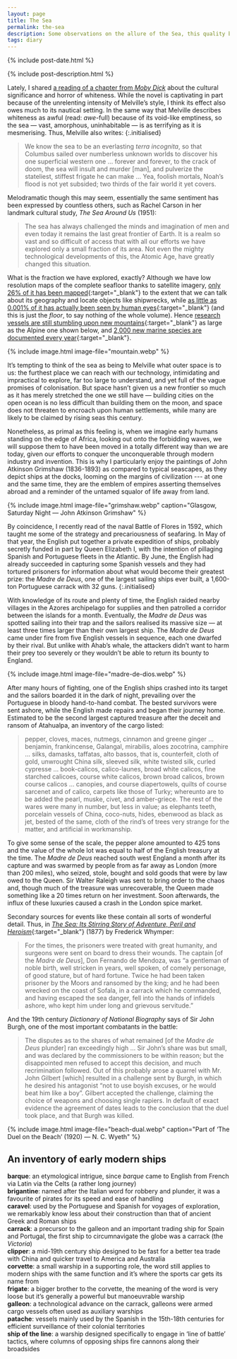 ```yaml
---
layout: page
title: The Sea
permalink: the-sea
description: Some observations on the allure of the Sea, this quality being found in its expanse and unknowability, together with an episode of 16th century Piracy
tags: diary
---
```

{% include post-date.html %}

{% include post-description.html %}

Lately, I shared [a reading of a chapter from *Moby Dick*](/moby-dick) about the cultural significance and horror of whiteness. While the novel is captivating in part because of the unrelenting intensity of Melville’s style, I think its effect also owes much to its nautical setting. In the same way that Melville describes whiteness as awful (read: *awe*-full) because of its void-like emptiness, so the sea — vast, amorphous, uninhabitable — is as terrifying as it is mesmerising. Thus, Melville also writes:
{:.initialised}

> We know the sea to be an everlasting *terra incognita*, so that Columbus sailed over numberless unknown worlds to discover his one superficial western one … forever and forever, to the crack of doom, the sea will insult and murder [man], and pulverize the stateliest, stiffest frigate he can make … Yea, foolish mortals, Noah’s flood is not yet subsided; two thirds of the fair world it yet covers.

<!--more-->

Melodramatic though this may seem, essentially the same sentiment has been expressed by countless others, such as Rachel Carson in her landmark cultural study, *The Sea Around Us* (1951):

> The sea has always challenged the minds and imagination of men and even today it remains the last great frontier of Earth. It is a realm so vast and so difficult of access that with all our efforts we have explored only a small fraction of its area. Not even the mighty technological developments of this, the Atomic Age, have greatly changed this situation.

What is the fraction we have explored, exactly? Although we have low resolution maps of the complete seafloor thanks to satellite imagery, [only 26% of it has been mapped](https://seabed2030.org/2024/06/21/seabed-2030-announces-latest-progress-on-world-hydrography-day/){:target="_blank"} to the extent that we can talk about its geography and locate objects like shipwrecks, while [as little as 0.001% of it has actually been seen by human eyes](https://www.science.org/doi/10.1126/sciadv.adp8602){:target="_blank"} (and this is just the *floor*, to say nothing of the whole volume). Hence [research vessels are still stumbling upon new mountains](https://schmidtocean.org/four-new-seamounts-discovered-in-the-high-seas/){:target="_blank"} as large as the Alpine one shown below, and [2,000 new marine species are documented every year](https://www.frontiersin.org/journals/marine-science/articles/10.3389/fmars.2023.929989/full){:target="_blank"}.

{% include image.html image-file="mountain.webp" %}

It’s tempting to think of the sea as being to Melville what outer space is to us: the furthest place we can reach with our technology, intimidating and impractical to explore, far too large to understand, and yet full of the vague promises of colonisation. But space hasn’t given us a new frontier so much as it has merely stretched the one we still have — building cities on the open ocean is no less difficult than building them on the moon, and space does not threaten to encroach upon human settlements, while many are likely to be claimed by rising seas this century.

Nonetheless, as primal as this feeling is, when we imagine early humans standing on the edge of Africa, looking out onto the forbidding waves, we will suppose them to have been moved in a totally different way than we are today, given our efforts to conquer the unconquerable through modern industry and invention. This is why I particularly enjoy the paintings of John Atkinson Grimshaw (1836-1893) as compared to typical seascapes, as they depict ships at the docks, looming on the margins of civilization --- at one and the same time, they are the emblem of empires asserting themselves abroad and a reminder of the untamed squalor of life away from land.

{% include image.html image-file="grimshaw.webp" caption="Glasgow, Saturday Night — John Atkinson Grimshaw" %}

By coincidence, I recently read of the naval Battle of Flores in 1592, which taught me some of the strategy and precariousness of seafaring. In May of that year, the English put together a private expedition of ships, probably secretly funded in part by Queen Elizabeth I, with the intention of pillaging Spanish and Portuguese fleets in the Atlantic. By June, the English had already succeeded in capturing some Spanish vessels and they had tortured prisoners for information about what would become their greatest prize: the _Madre de Deus_, one of the largest sailing ships ever built, a 1,600-ton Portuguese carrack with 32 guns.
{:.initialised}

With knowledge of its route and plenty of time, the English raided nearby villages in the Azores archipelago for supplies and then patrolled a corridor between the islands for a month. Eventually, the _Madre de Deus_ was spotted sailing into their trap and the sailors realised its massive size — at least three times larger than their own largest ship. The _Madre de Deus_ came under fire from five English vessels in sequence, each one dwarfed by their rival. But unlike with Ahab’s whale, the attackers didn’t want to harm their prey too severely or they wouldn’t be able to return its bounty to England.

{% include image.html image-file="madre-de-dios.webp" %}

After many hours of fighting, one of the English ships crashed into its target and the sailors boarded it in the dark of night, prevailing over the Portuguese in bloody hand-to-hand combat. The bested survivors were sent ashore, while the English made repairs and began their journey home. Estimated to be the second largest captured treasure after the deceit and ransom of Atahualpa, an inventory of the cargo listed:

> pepper, cloves, maces, nutmegs, cinnamon and greene ginger … benjamin, frankincense, Galangal, mirabilis, aloes zocotrina, camphire … silks, damasks, taffatas, alto bassos, that is, counterfeit, cloth of gold, unwrought China silk, sleeved silk, white twisted silk, curled cypresse … book-calicos, calico-launes, broad white calicos, fine starched calicoes, course white calicos, brown broad calicos, brown course calicos … canopies, and course diapertowels, quilts of course sarcenet and of calico, carpets like those of Turky; whereunto are to be added the pearl, muske, civet, and amber-griece. The rest of the wares were many in number, but less in value; as elephants teeth, porcelain vessels of China, coco-nuts, hides, ebenwood as black as jet, bested of the same, cloth of the rind’s of trees very strange for the matter, and artificial in workmanship.

To give some sense of the scale, the pepper alone amounted to 425 tons and the value of the whole lot was equal to half of the English treasury at the time. The _Madre de Deus_ reached south west England a month after its capture and was swarmed by people from as far away as London (more than 200 miles), who seized, stole, bought and sold goods that were by law owed to the Queen. Sir Walter Raleigh was sent to bring order to the chaos and, though much of the treasure was unrecoverable, the Queen made something like a 20 times return on her investment. Soon afterwards, the influx of these luxuries caused a crash in the London spice market.

Secondary sources for events like these contain all sorts of wonderful detail. Thus, in [*The Sea: Its Stirring Story of Adventure, Peril and Heroism*](https://archive.org/details/seaitsstirringst34whymrich){:target="_blank"} (1877) by Frederick Whymper:

> For the times, the prisoners were treated with great humanity, and surgeons were sent on board to dress their wounds. The captain [of the *Madre de Deus*], Don Fernando de Mendoza, was “a gentleman of noble birth, well stricken in years, well spoken, of comely personage, of good stature, but of hard fortune. Twice he had been taken prisoner by the Moors and ransomed by the king; and he had been wrecked on the coast of Sofala, in a carrack which he commanded, and having escaped the sea danger, fell into the hands of infidels ashore, who kept him under long and grievous servitude.”

And the 19th century *Dictionary of National Biography* says of Sir John Burgh, one of the most important combatants in the battle:

> The disputes as to the shares of what remained [of the *Madre de Deus* plunder] ran exceedingly high … Sir John’s share was but small, and was declared by the commissioners to be within reason; but the disappointed men refused to accept this decision, and much recrimination followed. Out of this probably arose a quarrel with Mr. John Gilbert [which] resulted in a challenge sent by Burgh, in which he desired his antagonist “not to use boyish excuses, or he would beat him like a boy”. Gilbert accepted the challenge, claiming the choice of weapons and choosing single rapiers. In default of exact evidence the agreement of dates leads to the conclusion that the duel took place, and that Burgh was killed.

{% include image.html image-file="beach-dual.webp" caption="Part of ‘The Duel on the Beach’ (1920) — N. C. Wyeth" %}

## An inventory of early modern ships

**barque**: an etymological intrigue, since *barque* came to English from French via Latin via the Celts (a rather long journey)<br />
**brigantine**: named after the Italian word for robbery and plunder, it was a favourite of pirates for its speed and ease of handling<br />
**caravel**: used by the Portuguese and Spanish for voyages of exploration, we remarkably know less about their construction than that of ancient Greek and Roman ships<br />
**carrack**: a precursor to the galleon and an important trading ship for Spain and Portugal, the first ship to circumnavigate the globe was a carrack (the *Victoria*)<br />
**clipper**: a mid-19th century ship designed to be fast for a better tea trade with China and quicker travel to America and Australia<br />
**corvette**: a small warship in a supporting role, the word still applies to modern ships with the same function and it’s where the sports car gets its name from<br />
**frigate**: a bigger brother to the corvette, the meaning of the word is very loose but it’s generally a powerful but manoeuvrable warship<br />
**galleon**: a technological advance on the carrack, galleons were armed cargo vessels often used as auxiliary warships<br />
**patache**: vessels mainly used by the Spanish in the 15th-18th centuries for efficient surveillance of their colonial territories<br />
**ship of the line**: a warship designed specifically to engage in ‘line of battle’ tactics, where columns of opposing ships fire cannons along their broadsides